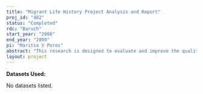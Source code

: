 ```yaml
---
title: "Migrant Life History Project Analysis and Report"
proj_id: "482"
status: "Completed"
rdc: "Baruch"
start_year: "2008"
end_year: "2009"
pi: "Maritsa V Poros"
abstract: "This research is designed to evaluate and improve the quality of existing nativity questions on Census Bureau surveys. External data provide new information on the characteristics and patterns of migration that the Census Bureau’s migration data are not able to capture at present. The research design involves an analysis of qualitative data on the implications for producing intercensal demographic estimates of the population. The data consist of approximately 300 unstructured interviews with adult immigrants (aged 18 or over) who were born in any of 12 sending countries and who have lived in the United States for at least 3 months. The sending countries represent top source countries of recent migration (1995–2000) and/or very diverse types of migration ﬂows and experiences. The primary purpose of the project was to collect detailed data on what migrant ﬂows look like and to examine the demographic and other characteristics and experiences associated with diﬀerent types of ﬂows. Data include the socioeconomic background of migrants and their education, migration, work, and health histories. These data will be used to address the importance of social networks for international migration, occupational attainment, and residence (including internal migration and changes in household composition). These analyses will identify the limitations of and gaps in existing data that are currently used for intercensal demo-graphic estimates by providing the first systematic evaluation of migration questions since they were introduced. Second, they will provide a basis for proposing revisions to survey content, which can improve those estimates, and, in general, improve the quality of census survey data on the foreign born. Third, the results will address issues regarding the economic, political, and social impact of migrants on American society."
layout: project
---
```


**Datasets Used:**

No datasets listed.
